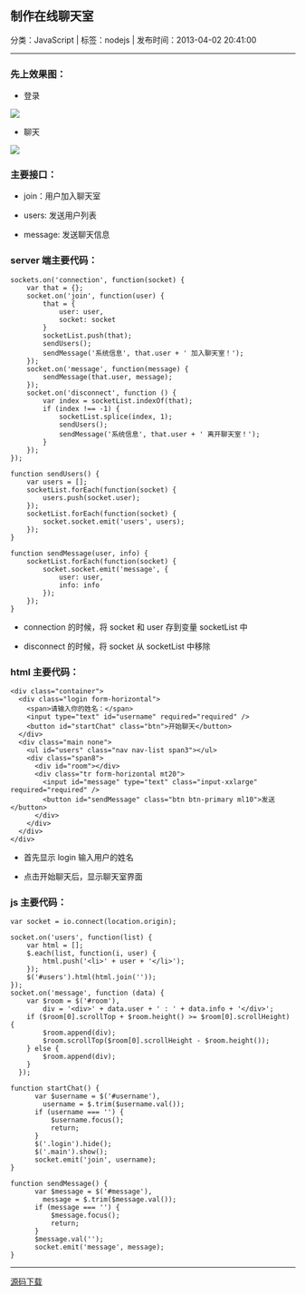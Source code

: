 ## 制作在线聊天室

分类：JavaScript | 标签：nodejs | 发布时间：2013-04-02 20:41:00

___

### 先上效果图：

* 登录

![](/posts/2013/04/02/1.png)

* 聊天

![](/posts/2013/04/02/2.png)


### 主要接口：

* join：用户加入聊天室

* users: 发送用户列表

* message: 发送聊天信息


### server 端主要代码：

    sockets.on('connection', function(socket) {
        var that = {};
        socket.on('join', function(user) {
            that = {
                user: user,
                socket: socket
            }
            socketList.push(that);
            sendUsers();
            sendMessage('系统信息', that.user + ' 加入聊天室！');
        });
        socket.on('message', function(message) {
            sendMessage(that.user, message);
        });
        socket.on('disconnect', function () {
            var index = socketList.indexOf(that);
            if (index !== -1) {
                socketList.splice(index, 1);
                sendUsers();
                sendMessage('系统信息', that.user + ' 离开聊天室！');
            }
        });
    });
    
    function sendUsers() {
        var users = [];
        socketList.forEach(function(socket) {
            users.push(socket.user);
        });
        socketList.forEach(function(socket) {
            socket.socket.emit('users', users);
        });
    }
    
    function sendMessage(user, info) {
        socketList.forEach(function(socket) {
            socket.socket.emit('message', {
                user: user,
                info: info
            });
        });
    }

* connection 的时候，将 socket 和 user 存到变量 socketList 中

* disconnect 的时候，将 socket 从 socketList 中移除


### html 主要代码：

    <div class="container">
      <div class="login form-horizontal">
        <span>请输入你的姓名：</span>
        <input type="text" id="username" required="required" />
        <button id="startChat" class="btn">开始聊天</button>
      </div>
      <div class="main none">
        <ul id="users" class="nav nav-list span3"></ul>
        <div class="span8">
          <div id="room"></div>
          <div class="tr form-horizontal mt20">
            <input id="message" type="text" class="input-xxlarge" required="required" />
            <button id="sendMessage" class="btn btn-primary ml10">发送</button>
          </div>
        </div>
      </div>
    </div>
    
* 首先显示 login 输入用户的姓名

* 点击开始聊天后，显示聊天室界面
    

### js 主要代码：

    var socket = io.connect(location.origin);
    
    socket.on('users', function(list) {
        var html = [];
        $.each(list, function(i, user) {
            html.push('<li>' + user + '</li>');
        });
        $('#users').html(html.join(''));
    });
    socket.on('message', function (data) {
        var $room = $('#room'),
            div = '<div>' + data.user + ' : ' + data.info + '</div>';
        if ($room[0].scrollTop + $room.height() >= $room[0].scrollHeight) {
            $room.append(div);
            $room.scrollTop($room[0].scrollHeight - $room.height());
        } else {
            $room.append(div);
        }
      });
      
    function startChat() {
          var $username = $('#username'),
            username = $.trim($username.val());
          if (username === '') {
              $username.focus();
              return;
          }
          $('.login').hide();
          $('.main').show();
          socket.emit('join', username);
    }
    
    function sendMessage() {
          var $message = $('#message'),
            message = $.trim($message.val());
          if (message === '') {
              $message.focus();
              return;
          }
          $message.val('');
          socket.emit('message', message);
    }
    
___

[源码下载](https://github.com/wenzhixin/chat)